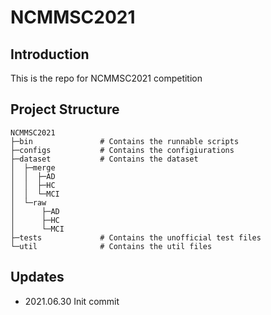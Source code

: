 # NCMMSC2021

## Introduction
This is the repo for NCMMSC2021 competition

## Project Structure
```
NCMMSC2021
├─bin               # Contains the runnable scripts
├─configs           # Contains the configiurations
├─dataset           # Contains the dataset
│  ├─merge
│  │  ├─AD
│  │  ├─HC
│  │  └─MCI
│  └─raw
│      ├─AD
│      ├─HC
│      └─MCI
├─tests             # Contains the unofficial test files
└─util              # Contains the util files
```

## Updates
* 2021.06.30 Init commit